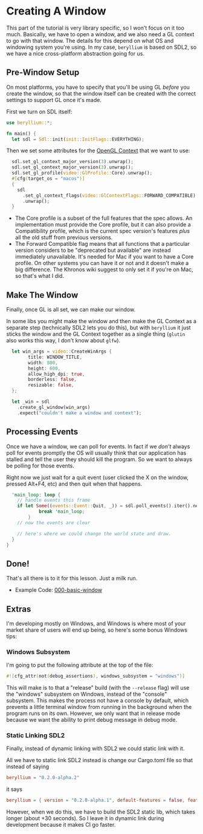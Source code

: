 # Creating A Window

This part of the tutorial is very library specific, so I won't focus on it too
much. Basically, we have to open a window, and we also need a GL context to go
with that window. The details for this depend on what OS and windowing system
you're using. In my case, `beryllium` is based on SDL2, so we have a nice
cross-platform abstraction going for us.

## Pre-Window Setup

On most platforms, you have to specify that you'll be using GL _before_ you create the window, so that the window itself can be created with the correct settings to support GL once it's made.

First we turn on SDL itself:

```rust
use beryllium::*;

fn main() {
  let sdl = Sdl::init(init::InitFlags::EVERYTHING);
```

Then we set some attributes for the [OpenGL
Context](https://www.khronos.org/opengl/wiki/OpenGL_Context) that we want to
use:

```rust
  sdl.set_gl_context_major_version(3).unwrap();
  sdl.set_gl_context_major_version(3).unwrap();
  sdl.set_gl_profile(video::GlProfile::Core).unwrap();
  #[cfg(target_os = "macos")]
  {
    sdl
      .set_gl_context_flags(video::GlContextFlags::FORWARD_COMPATIBLE)
      .unwrap();
  }
```

* The Core profile is a subset of the full features that the spec allows. An
  implementation must provide the Core profile, but it can also provide a
  Compatibility profile, which is the current spec version's features _plus_ all
  the old stuff from previous versions.
* The Forward Compatible flag means that all functions that a particular version
  considers to be "deprecated but available" are instead immediately
  unavailable. It's needed for Mac if you want to have a Core profile. On other
  systems you can have it or not and it doesn't make a big difference. The
  Khronos wiki suggest to only set it if you're on Mac, so that's what I did.

## Make The Window

Finally, once GL is all set, we can make our window.

In some libs you might make the window and then make the GL Context as a
separate step (technically SDL2 lets you do this), but with `beryllium` it just
sticks the window and the GL Context together as a single thing (`glutin` also
works this way, I don't know about `glfw`).

```rust
  let win_args = video::CreateWinArgs {
        title: WINDOW_TITLE,
        width: 800,
        height: 600,
        allow_high_dpi: true,
        borderless: false,
        resizable: false,
  };

  let _win = sdl
    .create_gl_window(win_args)
    .expect("couldn't make a window and context");
```

## Processing Events

Once we have a window, we can poll for events. In fact if we _don't_ always poll
for events promptly the OS will usually think that our application has stalled
and tell the user they should kill the program. So we want to always be polling
for those events.

Right now we just wait for a quit event (user clicked the X on the window,
pressed Alt+F4, etc) and then quit when that happens.

```rust
  'main_loop: loop {
    // handle events this frame
    if let Some((events::Event::Quit, _)) = sdl.poll_events().iter().next() {
            break 'main_loop;
        }
    // now the events are clear

    // here's where we could change the world state and draw.
  }
}
```

## Done!

That's all there is to it for this lesson. Just a milk run.

* Example Code: [000-basic-window](https://github.com/rust-tutorials/learn-opengl/blob/master/examples/000-basic-window.rs)

## Extras

I'm developing mostly on Windows, and Windows is where most of your market share of users will end up being, so here's some bonus Windows tips:

### Windows Subsystem

I'm going to put the following attribute at the top of the file:

```rust
#![cfg_attr(not(debug_assertions), windows_subsystem = "windows")]
```

This will make is to that a "release" build (with the `--release` flag) will use the "windows" subsystem on Windows, instead of the "console" subsystem. This makes the process not have a console by default, which prevents a little terminal window from running in the background when the program runs on its own. However, we only want that in release mode because we want the ability to print debug message in debug mode.

### Static Linking SDL2

Finally, instead of dynamic linking with SDL2 we could static link with it.

All we have to static link SDL2 instead is change our Cargo.toml file so that instead of saying

```toml
beryllium = "0.2.0-alpha.2"
```

it says

```toml
beryllium = { version = "0.2.0-alpha.1", default-features = false, features = ["link_static"] }
```

However, when we do this, we have to build the SDL2 static lib, which takes longer (about +30 seconds). So I leave it in dynamic link during development because it makes CI go faster.
